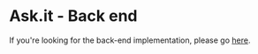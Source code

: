 # Ask.it - Back end

If you're looking for the back-end implementation, please go [here](https://github.com/nedzadalibegovic/askit-frontend).
